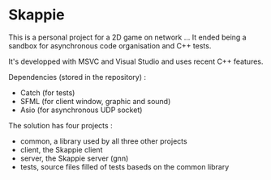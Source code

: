 
# Skappie

This is a personal project for a 2D game on network ...
It ended being a sandbox for asynchronous code organisation and C++ tests.

It's developped with MSVC and Visual Studio and uses recent C++ features.

Dependencies (stored in the repository) :
 - Catch (for tests)
 - SFML (for client window, graphic and sound)
 - Asio (for asynchronous UDP socket)

The solution has four projects :
 - common, a library used by all three other projects
 - client, the Skappie client
 - server, the Skappie server (gnn)
 - tests, source files filled of tests baseds on the common library
